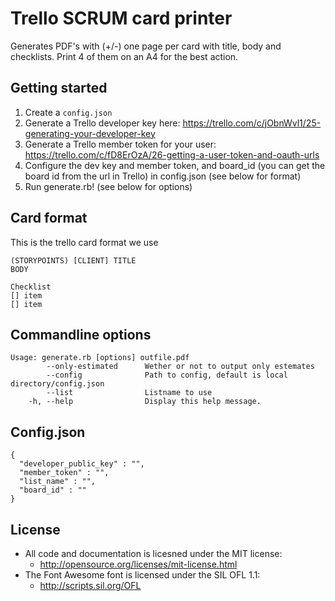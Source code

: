 # Trello SCRUM card printer

Generates PDF's with (+/-) one page per card with title, body and checklists. Print 4 of them on an A4 for the best action.

## Getting started

1. Create a `config.json`
1. Generate a Trello developer key here: https://trello.com/c/jObnWvl1/25-generating-your-developer-key
1. Generate a Trello member token for your user: https://trello.com/c/fD8ErOzA/26-getting-a-user-token-and-oauth-urls
1. Configure the dev key and member token, and board_id (you can get the board id from the url in Trello) in config.json (see below for format)
1. Run generate.rb! (see below for options)

## Card format

This is the trello card format we use

```
(STORYPOINTS) [CLIENT] TITLE
BODY

Checklist
[] item
[] item
```

## Commandline options

```
Usage: generate.rb [options] outfile.pdf
        --only-estimated      Wether or not to output only estemates
        --config              Path to config, default is local directory/config.json
        --list                Listname to use
    -h, --help                Display this help message.
```

## Config.json

```
{
  "developer_public_key" : "",
  "member_token" : "",
  "list_name" : "",
  "board_id" : ""
}
```

## License

- All code and documentation is licesned under the MIT license:
  - http://opensource.org/licenses/mit-license.html
- The Font Awesome font is licensed under the SIL OFL 1.1:
  - http://scripts.sil.org/OFL